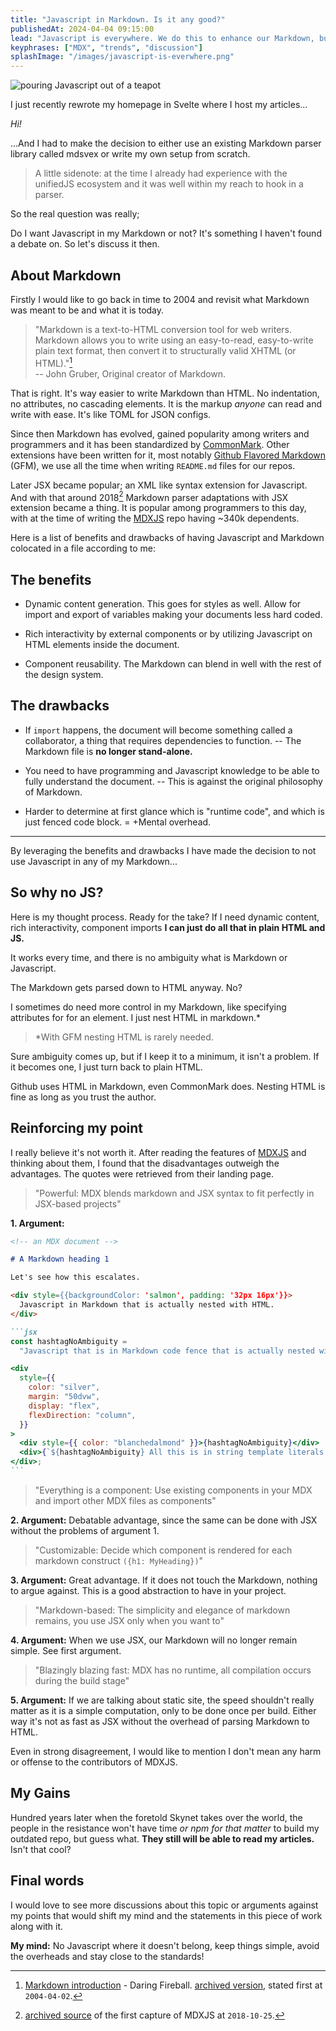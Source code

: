 ```yaml
---
title: "Javascript in Markdown. Is it any good?"
publishedAt: 2024-04-04 09:15:00
lead: "Javascript is everywhere. We do this to enhance our Markdown, but is it really an enchancement?"
keyphrases: ["MDX", "trends", "discussion"]
splashImage: "/images/javascript-is-everwhere.png"
---
```


![pouring Javascript out of a teapot](/images/javascript-is-everwhere.png)

I just recently rewrote my homepage in Svelte where I host my articles...

_Hi!_

...And I had to make the decision to either use an existing Markdown parser library called mdsvex or write my own setup from scratch.

> A little sidenote: at the time I already had experience with the unifiedJS ecosystem and it was well within my reach to hook in a parser.

So the real question was really;

Do I want Javascript in my Markdown or not? It's something I haven't found a debate on. So let's discuss it then.

## About Markdown

Firstly I would like to go back in time to 2004 and revisit what Markdown was meant to be and what it is today.

> "Markdown is a text-to-HTML conversion tool for web writers. Markdown allows you to write using an easy-to-read, easy-to-write plain text format, then convert it to structurally valid XHTML (or HTML)."[^what-is-markdown]  
> -- John Gruber, Original creator of Markdown.

That is right. It's way easier to write Markdown than HTML. No indentation, no attributes, no cascading elements. It is the markup _anyone_ can read and write with ease. It's like TOML for JSON configs.

Since then Markdown has evolved, gained popularity among writers and programmers and it has been standardized by [CommonMark](https://spec.commonmark.org). Other extensions have been written for it, most notably [Github Flavored Markdown](https://github.github.com/gfm) (GFM), we use all the time when writing `README.md` files for our repos.

Later JSX became popular; an XML like syntax extension for Javascript. And with that around 2018[^mdxjs-first-capture] Markdown parser adaptations with JSX extension became a thing. It is popular among programmers to this day, with at the time of writing the [MDXJS](https://github.com/mdx-js/mdx) repo having ~340k dependents.

Here is a list of benefits and drawbacks of having Javascript and Markdown colocated in a file according to me:

## The benefits

- Dynamic content generation. This goes for styles as well. Allow for import and export of variables making your documents less hard coded.

- Rich interactivity by external components or by utilizing Javascript on HTML elements inside the document.

- Component reusability. The Markdown can blend in well with the rest of the design system.

## The drawbacks

- If `import` happens, the document will become something called a collaborator, a thing that requires dependencies to function. -- The Markdown file is **no longer stand-alone.**

- You need to have programming and Javascript knowledge to be able to fully understand the document. -- This is against the original philosophy of Markdown.

- Harder to determine at first glance which is "runtime code", and which is just fenced code block. = +Mental overhead.

---

By leveraging the benefits and drawbacks I have made the decision to not use Javascript in any of my Markdown...

## So why no JS?

Here is my thought process. Ready for the take? If I need dynamic content, rich interactivity, component imports **I can just do all that in plain HTML and JS.**

It works every time, and there is no ambiguity what is Markdown or Javascript.

The Markdown gets parsed down to HTML anyway. No?

I sometimes do need more control in my Markdown, like specifying attributes for for an element. I just nest HTML in markdown.\*

> \*With GFM nesting HTML is rarely needed.

Sure ambiguity comes up, but if I keep it to a minimum, it isn't a problem. If it becomes one, I just turn back to plain HTML.

Github uses HTML in Markdown, even CommonMark does. Nesting HTML is fine as long as you trust the author.

## Reinforcing my point

I really believe it's not worth it. After reading the features of [MDXJS](https://mdxjs.com) and thinking about them, I found that the disadvantages outweigh the advantages. The quotes were retrieved from their landing page.

> "Powerful: MDX blends markdown and JSX syntax to fit perfectly in JSX-based projects"

**1. Argument:**

````md
<!-- an MDX document -->

# A Markdown heading 1

Let's see how this escalates.

<div style={{backgroundColor: 'salmon', padding: '32px 16px'}}>
  Javascript in Markdown that is actually nested with HTML.
</div>

```jsx
const hashtagNoAmbiguity =
  "Javascript that is in Markdown code fence that is actually nested with HTML.";

<div
  style={{
    color: "silver",
    margin: "50dvw",
    display: "flex",
    flexDirection: "column",
  }}
>
  <div style={{ color: "blanchedalmond" }}>{hashtagNoAmbiguity}</div>
  <div>{`${hashtagNoAmbiguity} All this is in string template literals to spice things up.`}</div>
</div>;
```
````

> "Everything is a component: Use existing components in your MDX and import other MDX files as components"

**2. Argument:** Debatable advantage, since the same can be done with JSX without the problems of argument 1.

> "Customizable: Decide which component is rendered for each markdown construct `({h1: MyHeading})`"

**3. Argument:** Great advantage. If it does not touch the Markdown, nothing to argue against. This is a good abstraction to have in your project.

> "Markdown-based: The simplicity and elegance of markdown remains, you use JSX only when you want to"

**4. Argument:** When we use JSX, our Markdown will no longer remain simple. See first argument.

> "Blazingly blazing fast: MDX has no runtime, all compilation occurs during the build stage"

**5. Argument:** If we are talking about static site, the speed shouldn't really matter as it is a simple computation, only to be done once per build. Either way it's not as fast as JSX without the overhead of parsing Markdown to HTML.

Even in strong disagreement, I would like to mention I don't mean any harm or offense to the contributors of MDXJS.

## My Gains

Hundred years later when the foretold Skynet takes over the world, the people in the resistance won't have time _or npm for that matter_ to build my outdated repo, but guess what. **They still will be able to read my articles.** Isn't that cool?

## Final words

I would love to see more discussions about this topic or arguments against my points that would shift my mind and the statements in this piece of work along with it.

**My mind:** No Javascript where it doesn't belong, keep things simple, avoid the overheads and stay close to the standards!

[^what-is-markdown]: [Markdown introduction](https://daringfireball.net/projects/markdown) - Daring Fireball. [archived version](https://web.archive.org/web/20040402182332/http://daringfireball.net/projects/markdown), stated first at `2004-04-02`.
[^mdxjs-first-capture]: [archived source](https://web.archive.org/web/20181025171803/https://mdxjs.com/) of the first capture of MDXJS at `2018-10-25`.
